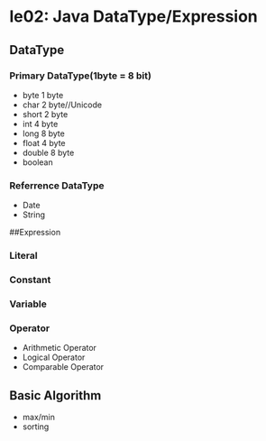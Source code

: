 # le02: Java DataType/Expression

## DataType

### Primary DataType(1byte = 8 bit)
- byte 1 byte
- char 2 byte//Unicode
- short 2 byte
- int 4 byte
- long 8 byte
- float 4 byte
- double 8 byte
- boolean  

### Referrence DataType
- Date
- String

##Expression
### Literal

### Constant
### Variable
### Operator
- Arithmetic Operator
- Logical Operator
- Comparable Operator

## Basic Algorithm
- max/min
- sorting

